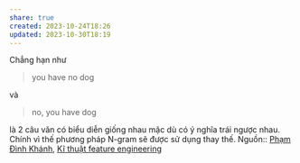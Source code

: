 ```yaml
---
share: true
created: 2023-10-24T18:26
updated: 2023-10-30T18:19
---
```

Chẳng hạn như 
> you have no dog

và
> no, you have dog

là 2 câu văn có biểu diễn giống nhau mặc dù có ý nghĩa trái ngược nhau. Chính vì thế phương pháp N-gram sẽ được sử dụng thay thế.
Nguồn:: [Phạm Đình Khánh](../../../../%E2%9C%8D%EF%B8%8FL%E1%BA%ADp%20tr%C3%ACnh/%CE%9E%20Ngu%E1%BB%93n%20v%C3%A0%20t%C3%A0i%20nguy%C3%AAn%20h%E1%BB%97%20tr%E1%BB%A3/%CE%9E%20Ngu%E1%BB%93n/Ph%E1%BA%A1m%20%C4%90%C3%ACnh%20Kh%C3%A1nh.md), [Kĩ thuật feature engineering](https://phamdinhkhanh.github.io/2019/01/07/Ky_thuat_feature_engineering.html)
